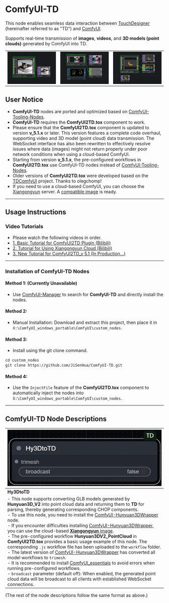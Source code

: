 # ComfyUI-TD

This node enables seamless data interaction between [TouchDesigner](https://derivative.ca/) (hereinafter referred to as "TD") and [ComfyUI](https://github.com/comfyanonymous/ComfyUI).

Supports real-time transmission of **images**, **videos**, and **3D models (point clouds)** generated by ComfyUI into TD.

| | | |
|:---:|:---:|:---:|
| ![](https://github.com/JiSenHua/ComfyUI-TD/blob/JiSenHua-patch-1/Image/image.gif) | ![](https://github.com/JiSenHua/ComfyUI-TD/blob/JiSenHua-patch-1/Image/Video.gif) | ![](https://github.com/JiSenHua/ComfyUI-TD/blob/JiSenHua-patch-1/Image/PointCloud.gif) |

## User Notice
- **ComfyUI-TD** nodes are ported and optimized based on [ComfyUI-Tooling-Nodes](https://github.com/Acly/comfyui-tooling-nodes/tree/main).
- **ComfyUI-TD** requires the **ComfyUI2TD.tox** component to work.  
- Please ensure that the **ComfyUI2TD.tox** component is updated to version **v_5.1.x** or later. This version features a complete code overhaul, supporting video and 3D model (point cloud) data transmission. The WebSocket interface has also been rewritten to effectively resolve issues where data (images) might not return properly under poor network conditions when using a cloud-based ComfyUI.  
- Starting from version **v_5.1.x**, the pre-configured workflows in **ComfyUI2TD.tox** use ComfyUI-TD nodes instead of [ComfyUI-Tooling-Nodes](https://github.com/Acly/comfyui-tooling-nodes/tree/main).
- Older versions of **ComfyUI2TD.tox** were developed based on the [TDComfyUI](https://github.com/olegchomp/TDComfyUI) project. Thanks to olegchomp!
- If you need to use a cloud-based ComfyUI, you can choose the [Xiangongyun](https://www.xiangongyun.com/register/YALSMH) server. A [compatible image](https://www.xiangongyun.com/image/detail/5f185465-ef11-42e5-ba21-3ee07acb5403) is ready.

---

## Usage Instructions
### Video Tutorials
- Please watch the following videos in order.
- [1. Basic Tutorial for ComfyUI2TD Plugin (Bilibili)]( https://www.bilibili.com/video/BV18t4oeNEgj/?share_source=copy_web&vd_source=3900738a289821efe0ce52f9c9fb663f)
- [2. Tutorial for Using Xiangongyun Cloud (Bilibili)](https://www.bilibili.com/video/BV1RxUyYyEeU/?share_source=copy_web&vd_source=3900738a289821efe0ce52f9c9fb663f)
- [3. New Tutorial for ComfyUI2TD_v 5.1 (In Production...)]()

---

### Installation of ComfyUI-TD Nodes
#### Method 1: (Currently Unavailable)
- Use [ComfyUI-Manager](https://github.com/ltdrdata/ComfyUI-Manager?tab=readme-ov-file) to search for **ComfyUI-TD** and directly install the nodes.

#### Method 2:
- Manual Installation: Download and extract this project, then place it in `X:\ComfyUI_windows_portable\ComfyUI\custom_nodes`.

#### Method 3:
- Install using the git clone command.
```
cd custom_nodes
git clone https://github.com/JiSenHua/ComfyUI-TD.git
```

#### Method 4:
- Use the `InjectFile` feature of the **ComfyUI2TD.tox** component to automatically inject the nodes into `X:\ComfyUI_windows_portable\ComfyUI\custom_nodes`.

---

## ComfyUI-TD Node Descriptions

| ![Hy3DtoTD Node Example](https://github.com/JiSenHua/ComfyUI-TD/blob/JiSenHua-patch-1/Image/Hy3DtoTD.png) |
|:---|
| **Hy3DtoTD** |
| - This node supports converting GLB models generated by **Hunyuan3D_V2** into point cloud data and returning them to **TD** for parsing, thereby generating corresponding CHOP components.<br>- To use this node, you need to install the [ComfyUI-Hunyuan3DWrapper](https://github.com/kijai/ComfyUI-Hunyuan3DWrapper) node.<br>- If you encounter difficulties installing [ComfyUI-Hunyuan3DWrapper](https://github.com/kijai/ComfyUI-Hunyuan3DWrapper), you can use the cloud-based [**Xiangongyun** image](https://www.xiangongyun.com/image/detail/5f185465-ef11-42e5-ba21-3ee07acb5403).<br>- The pre-configured workflow **Hunyuan3DV2_PointCloud** in **ComfyUI2TD.tox** provides a basic usage example of this node. The corresponding `.js` workflow file has been uploaded to the `workflow` folder.<br>- The latest version of [ComfyUI-Hunyuan3DWrapper](https://github.com/kijai/ComfyUI-Hunyuan3DWrapper) has converted all model workflows to `trimesh`.<br>- It is recommended to install [ComfyUI_essentials](https://github.com/cubiq/ComfyUI_essentials) to avoid errors when running pre-configured workflows.<br>- `broadcast` parameter (default off): When enabled, the generated point cloud data will be broadcast to all clients with established WebSocket connections. |

(The rest of the node descriptions follow the same format as above.)
